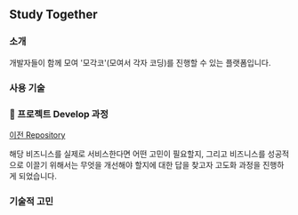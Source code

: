 ## Study Together

### 소개
개발자들이 함께 모여 '모각코'(모여서 각자 코딩)를 진행할 수 있는 플랫폼입니다. 

### 사용 기술


### 🚀 프로젝트 Develop 과정
[이전 Repository](https://github.com/f-lab-edu/study-together)

해당 비즈니스를 실제로 서비스한다면 어떤 고민이 필요할지, 그리고 비즈니스를 성공적으로 이끌기 위해서는 무엇을 개선해야 할지에 대한 답을 찾고자 고도화 과정을 진행하게 되었습니다.

### 기술적 고민
